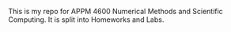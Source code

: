This is my repo for APPM 4600 Numerical Methods and Scientific Computing. It is split into Homeworks and Labs. 
